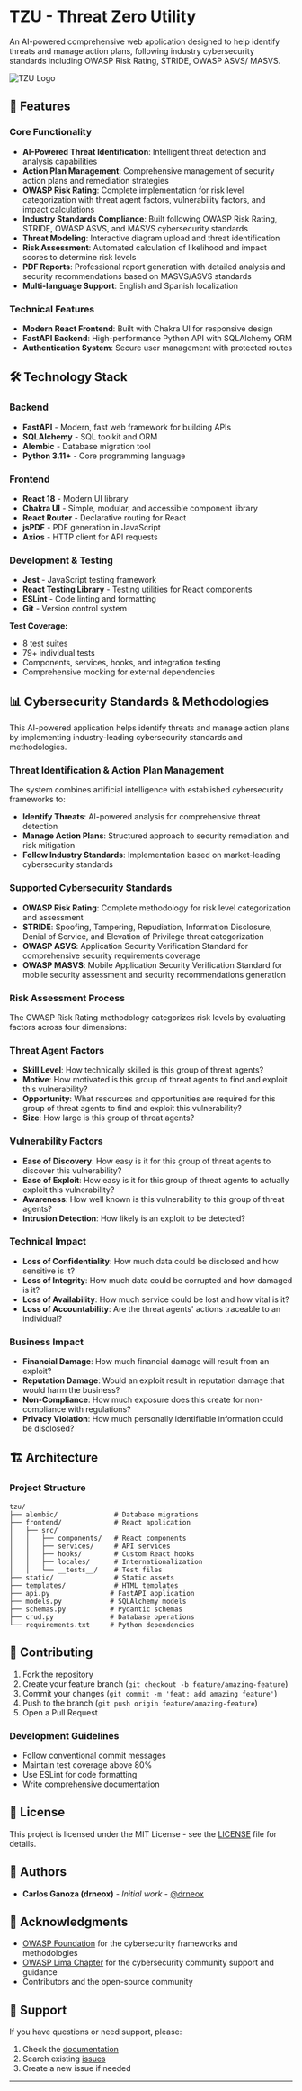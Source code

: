 # TZU - Threat Zero Utility 

An AI-powered comprehensive web application designed to help identify threats and manage action plans, following industry cybersecurity standards including OWASP Risk Rating, STRIDE, OWASP ASVS/ MASVS.

![TZU Logo](static/tzu.png)

## 🚀 Features

### Core Functionality
- **AI-Powered Threat Identification**: Intelligent threat detection and analysis capabilities
- **Action Plan Management**: Comprehensive management of security action plans and remediation strategies
- **OWASP Risk Rating**: Complete implementation for risk level categorization with threat agent factors, vulnerability factors, and impact calculations
- **Industry Standards Compliance**: Built following OWASP Risk Rating, STRIDE, OWASP ASVS, and MASVS cybersecurity standards
- **Threat Modeling**: Interactive diagram upload and threat identification
- **Risk Assessment**: Automated calculation of likelihood and impact scores to determine risk levels
- **PDF Reports**: Professional report generation with detailed analysis and security recommendations based on MASVS/ASVS standards
- **Multi-language Support**: English and Spanish localization

### Technical Features
- **Modern React Frontend**: Built with Chakra UI for responsive design
- **FastAPI Backend**: High-performance Python API with SQLAlchemy ORM
- **Authentication System**: Secure user management with protected routes

## 🛠️ Technology Stack

### Backend
- **FastAPI** - Modern, fast web framework for building APIs
- **SQLAlchemy** - SQL toolkit and ORM
- **Alembic** - Database migration tool
- **Python 3.11+** - Core programming language

### Frontend
- **React 18** - Modern UI library
- **Chakra UI** - Simple, modular, and accessible component library
- **React Router** - Declarative routing for React
- **jsPDF** - PDF generation in JavaScript
- **Axios** - HTTP client for API requests

### Development & Testing
- **Jest** - JavaScript testing framework
- **React Testing Library** - Testing utilities for React components
- **ESLint** - Code linting and formatting
- **Git** - Version control system


**Test Coverage:**
- 8 test suites
- 79+ individual tests
- Components, services, hooks, and integration testing
- Comprehensive mocking for external dependencies

## 📊 Cybersecurity Standards & Methodologies

This AI-powered application helps identify threats and manage action plans by implementing industry-leading cybersecurity standards and methodologies.

### Threat Identification & Action Plan Management

The system combines artificial intelligence with established cybersecurity frameworks to:
- **Identify Threats**: AI-powered analysis for comprehensive threat detection
- **Manage Action Plans**: Structured approach to security remediation and risk mitigation
- **Follow Industry Standards**: Implementation based on market-leading cybersecurity standards

### Supported Cybersecurity Standards

- **OWASP Risk Rating**: Complete methodology for risk level categorization and assessment
- **STRIDE**: Spoofing, Tampering, Repudiation, Information Disclosure, Denial of Service, and Elevation of Privilege threat categorization
- **OWASP ASVS**: Application Security Verification Standard for comprehensive security requirements coverage
- **OWASP MASVS**: Mobile Application Security Verification Standard for mobile security assessment and security recommendations generation

### Risk Assessment Process

The OWASP Risk Rating methodology categorizes risk levels by evaluating factors across four dimensions:

### Threat Agent Factors
- **Skill Level**: How technically skilled is this group of threat agents?
- **Motive**: How motivated is this group of threat agents to find and exploit this vulnerability?
- **Opportunity**: What resources and opportunities are required for this group of threat agents to find and exploit this vulnerability?
- **Size**: How large is this group of threat agents?

### Vulnerability Factors
- **Ease of Discovery**: How easy is it for this group of threat agents to discover this vulnerability?
- **Ease of Exploit**: How easy is it for this group of threat agents to actually exploit this vulnerability?
- **Awareness**: How well known is this vulnerability to this group of threat agents?
- **Intrusion Detection**: How likely is an exploit to be detected?

### Technical Impact
- **Loss of Confidentiality**: How much data could be disclosed and how sensitive is it?
- **Loss of Integrity**: How much data could be corrupted and how damaged is it?
- **Loss of Availability**: How much service could be lost and how vital is it?
- **Loss of Accountability**: Are the threat agents' actions traceable to an individual?

### Business Impact
- **Financial Damage**: How much financial damage will result from an exploit?
- **Reputation Damage**: Would an exploit result in reputation damage that would harm the business?
- **Non-Compliance**: How much exposure does this create for non-compliance with regulations?
- **Privacy Violation**: How much personally identifiable information could be disclosed?

## 🏗️ Architecture

### Project Structure
```
tzu/
├── alembic/              # Database migrations
├── frontend/             # React application
│   ├── src/
│   │   ├── components/   # React components
│   │   ├── services/     # API services
│   │   ├── hooks/        # Custom React hooks
│   │   ├── locales/      # Internationalization
│   │   └── __tests__/    # Test files
├── static/               # Static assets
├── templates/            # HTML templates
├── api.py               # FastAPI application
├── models.py            # SQLAlchemy models
├── schemas.py           # Pydantic schemas
├── crud.py              # Database operations
└── requirements.txt     # Python dependencies
```



## 🤝 Contributing

1. Fork the repository
2. Create your feature branch (`git checkout -b feature/amazing-feature`)
3. Commit your changes (`git commit -m 'feat: add amazing feature'`)
4. Push to the branch (`git push origin feature/amazing-feature`)
5. Open a Pull Request

### Development Guidelines

- Follow conventional commit messages
- Maintain test coverage above 80%
- Use ESLint for code formatting
- Write comprehensive documentation

## 📝 License

This project is licensed under the MIT License - see the [LICENSE](LICENSE) file for details.

## 👥 Authors

- **Carlos Ganoza (drneox)** - *Initial work* - [@drneox](https://github.com/drneox)

## 🙏 Acknowledgments

- [OWASP Foundation](https://owasp.org/) for the cybersecurity frameworks and methodologies
- [OWASP Lima Chapter](https://owasp.org/www-chapter-lima/) for the cybersecurity community support and guidance
- Contributors and the open-source community

## 📧 Support

If you have questions or need support, please:

1. Check the [documentation](README.md)
2. Search existing [issues](https://github.com/drneox/tzu/issues)
3. Create a new issue if needed

---

